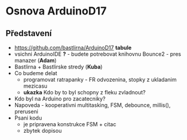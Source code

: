 # Osnova ArduinoD17

## Představení
- https://github.com/bastlirna/ArduinoD17 **tabule**
- vsichni ArduinoIDE **?** - budete potrebovat knihovnu Bounce2 - pres manazer (**Adam**)
- Bastlirna + Bastlirske stredy (**Kuba**)
- Co budeme delat
	- programovat ratrapanky - FR odvozenina, stopky z ukladanim mezicasu
	- **ukazka** Kdo by to byl schopny z fleku zvladnout?
- Kdo byl na Arduino pro zacatecniky?
- Napoveda - kooperativni multitasking, FSM, debounce, millis(), preruseni
- Psani kodu
	- je pripravena konstrukce FSM + citac
	- zbytek dopisou